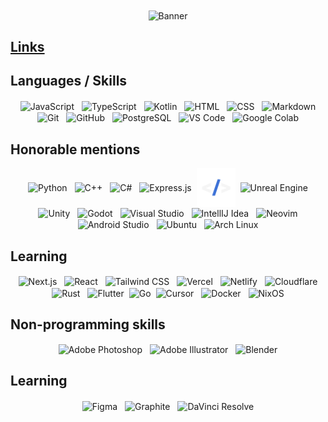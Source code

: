 <div align="center">
 <picture>
  <source media="(prefers-color-scheme: dark)" srcset="logo_text_white.svg" height="96px" align="center">
  <source media="(prefers-color-scheme: light)" srcset="logo_text.svg" height="96px" align="center">
  <img alt="Banner" src="logo_text.svg" height="96px" align="center">
 </picture>
</div>


## [Links](https://links.vortygon.space/)


## Languages / Skills

<div float="left" align="center">
 <img alt="JavaScript" title="JavaScript" src="https://svgl.app/library/javascript.svg" height="56px" width="56px" hspace="4" align="center">
 <img alt="TypeScript" title="TypeScript" src="https://svgl.app/library/typescript.svg" height="56px" width="56px" hspace="4" align="center">
 <img alt="Kotlin" title="Kotlin" src="https://svgl.app/library/kotlin.svg" height="56px" width="56px" hspace="4" align="center">
 <img alt="HTML" title="HTML" src="https://svgl.app/library/html5.svg" height="56px" width="56px" hspace="4" align="center">
 <img alt="CSS" title="CSS" src="https://svgl.app/library/css_old.svg" height="56px" width="56px" hspace="4" align="center">
 <img alt="Markdown" title="Markdown" src="https://svgl.app/library/markdown-dark.svg" height="56px" width="56px" hspace="4" align="center">
 <img alt="Git" title="Git" src="https://svgl.app/library/git.svg" height="56px" width="56px" hspace="4" align="center">
 <img alt="GitHub" title="GitHub" src="https://svgl.app/library/github_dark.svg" height="56px" width="56px" hspace="4" align="center">
 <img alt="PostgreSQL" title="PostgreSQL" src="https://svgl.app/library/postgresql.svg" height="56px" width="56px" hspace="4" align="center">
 <img alt="VS Code" title="VS Code" src="https://svgl.app/library/vscode.svg" height="56px" width="56px" hspace="4" align="center">
 <img alt="Google Colab" title="Google Colab" src="https://img.icons8.com/?size=100&id=lOqoeP2Zy02f&format=png" height="56px" width="56px" hspace="4" align="center">
 
 <!-- For future
 -->
</div>


## Honorable mentions

<div float="left" align="center">
 <img alt="Python" title="Python" src="https://svgl.app/library/python.svg" height="56px" width="56px" hspace="4" align="center">
 <img alt="C++" title="C++" src="https://svgl.app/library/c-plusplus.svg" height="56px" width="56px" hspace="4" align="center">
 <img alt="C#" title="C#" src="https://svgl.app/library/csharp.svg" height="56px" width="56px" hspace="4" align="center">
 <img alt="Express.js" title="Express.js" src="https://svgl.app/library/expressjs_dark.svg" height="56px" width="56px" hspace="4" align="center">
 <img alt="HTMX" title="HTMX" src="https://github.com/bestofjs/bestofjs/blob/master/apps/web/public/logos/htmx.dark.svg" object="cover" width="62px" hspace="0" align="center">
 <img alt="Unreal Engine" title="Unreal Engine" src="https://svgl.app/library/unreal_engine_dark.svg" height="56px" width="56px" hspace="4" align="center">
 <img alt="Unity" title="Unity" src="https://svgl.app/library/unity_dark.svg" height="56px" width="56px" hspace="4" align="center">
 <img alt="Godot" title="Godot" src="https://svgl.app/library/godot_engine.svg" height="56px" width="56px" hspace="4" align="center">
 <img alt="Visual Studio" title="Visual Studio" src="https://svgl.app/library/visual-studio.svg" height="56px" width="56px" hspace="4" align="center">
 <img alt="IntellIJ Idea" title="IntellIJ Idea" src="https://svgl.app/library/intellijidea.svg" height="56px" width="56px" hspace="4" align="center">
 <img alt="Neovim" title="Neovim" src="https://svgl.app/library/neovim.svg" height="56px" width="56px" hspace="4" align="center">
 <img alt="Android Studio" title="Android Studio" src="https://upload.wikimedia.org/wikipedia/commons/5/51/Android_Studio_Logo_2024.svg" height="56px" width="56px" hspace="4" align="center">
 <img alt="Ubuntu" title="Cursor" src="https://svgl.app/library/ubuntu.svg" height="56px" width="56px" hspace="4" align="center">
 <img alt="Arch Linux" title="Arch Linux" src="https://upload.wikimedia.org/wikipedia/commons/1/13/Arch_Linux_%22Crystal%22_icon.svg" height="56px" width="56px" hspace="4" align="center">

 <!-- For future
 <img alt="Ollama" title="Ollama" src="https://svgl.app/library/ollama_dark.svg" height="56px" width="56px" hspace="4" align="center">
 <img alt="Open WebUI" title="Open WebUI" src="https://svgl.app/library/openwebui.svg" height="56px" width="56px" hspace="4" align="center">
 -->
</div>


## Learning

<div float="left" align="center">
 <img alt="Next.js" title="Next.js" src="https://svgl.app/library/nextjs_icon_dark.svg" height="56px" width="56px" hspace="4" align="center">
 <img alt="React" title="React" src="https://svgl.app/library/react_light.svg" height="56px" width="56px" hspace="4" align="center">
 <img alt="Tailwind CSS" title="Tailwind CSS" src="https://svgl.app/library/tailwindcss.svg" height="56px" width="56px" hspace="4" align="center">
 <img alt="Vercel" title="Vercel" src="https://svgl.app/library/vercel_dark.svg" height="48px" width="56px" hspace="4" align="center">
 <img alt="Netlify" title="Netlify" src="https://svgl.app/library/netlify.svg" height="56px" width="56px" hspace="4" align="center">
 <img alt="Cloudflare" title="Cloudflare" src="https://svgl.app/library/cloudflare.svg" height="56px" width="56px" hspace="4" align="center">
 <img alt="Rust" title="Rust" src="https://svgl.app/library/rust_dark.svg" height="56px" width="56px" hspace="4" align="center">
 <img alt="Flutter" title="Flutter" src="https://svgl.app/library/flutter.svg" height="48px" oject="cover" hspace="4" align="center">
 <img alt="Go" title="Go" src="https://svgl.app/library/golang_dark.svg" object="cover" width="62px" hspace="0"  align="center">
 <img alt="Cursor" title="Cursor" src="https://svgl.app/library/cursor_dark.svg" height="56px" width="56px" hspace="4" align="center">
 <img alt="Docker" title="Doscker" src="https://svgl.app/library/docker.svg" height="56px" width="56px" hspace="4" align="center">
 <img alt="NixOS" title="NixOS" src="https://icon.icepanel.io/Technology/svg/NixOS.svg" height="56px" width="56px" hspace="4" align="center">
 
 <!-- For future
 <img alt="TanStack" title="TanStack" src="https://svgl.app/library/tanstack.svg" height="56px" width="56px" hspace="4" align="center">
 <img alt="T3 Stack" title="T3 Stack" src="https://svgl.app/library/t3-light.svg" height="56px" width="56px" hspace="4" align="center">
 <img alt="Vite" title="Vite" src="https://svgl.app/library/vitejs.svg" height="56px" width="56px" hspace="4" align="center">
 <img alt="ReactRouter" title="ReactRouter" src="https://svgl.app/library/reactrouter.svg" height="56px" width="56px" hspace="4" align="center">
 <img alt="Supabase" title="Supabase" src="https://svgl.app/library/supabase.svg" height="56px" width="56px" hspace="4" align="center">
 <img alt="Tauri" title="Tauri" src="https://svgl.app/library/tauri.svg" height="56px" width="56px" hspace="4" align="center">
 <img alt="KubernetKuberneteses" title="Kubernetes" src="https://svgl.app/library/kubernetes.svg" height="56px" width="56px" hspace="4" align="center">
 -->
</div>


## Non-programming skills

<div float="left" align="center">
 <img alt="Adobe Photoshop" title="Adobe Photoshop" src="https://svgl.app/library/photoshop.svg" height="56px" width="56px" hspace="4" align="center">
 <img alt="Adobe Illustrator" title="Adobe Illustrator" src="https://svgl.app/library/illustrator.svg" height="56px" width="56px" hspace="4" align="center">
 <img alt="Blender" title="Blender" src="https://svgl.app/library/blender.svg" height="56px" width="56px" hspace="4" align="center">

 <!-- For future
 -->
</div>


## Learning

<div float="left" align="center">
 <img alt="Figma" title="Figma" src="https://svgl.app/library/figma.svg" height="56px" width="56px" hspace="4" align="center">
 <img alt="Graphite" title="Graphite" src="https://static.graphite.rs/logos/graphite-logo-color.svg" height="56px" width="56px" hspace="4" align="center">
 <img alt="DaVinci Resolve" title="DaVinci Resolve" src="https://upload.wikimedia.org/wikipedia/commons/4/4d/DaVinci_Resolve_Studio.png" height="56px" width="56px" hspace="4" align="center">

 <!-- For future
 -->
</div>

<!--
## My projects
[<kbd> <br> Portfolio <br> </kbd>](https://www.neeucraft.ru/)
[<kbd> <br> NeeuCraft <br> </kbd>](https://www.neeucraft.ru/)
-->
